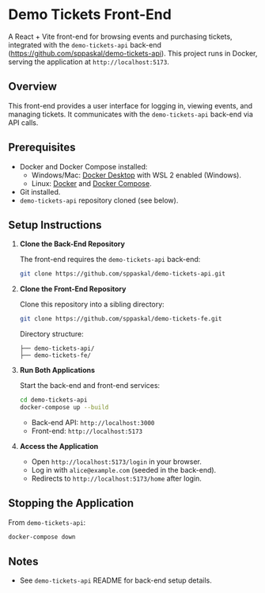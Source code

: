 # Demo Tickets Front-End

A React + Vite front-end for browsing events and purchasing tickets, integrated with the `demo-tickets-api` back-end (https://github.com/sppaskal/demo-tickets-api). This project runs in Docker, serving the application at `http://localhost:5173`.

## Overview

This front-end provides a user interface for logging in, viewing events, and managing tickets. It communicates with the `demo-tickets-api` back-end via API calls.

## Prerequisites

- Docker and Docker Compose installed:
  - Windows/Mac: [Docker Desktop](https://www.docker.com/products/docker-desktop/) with WSL 2 enabled (Windows).
  - Linux: [Docker](https://docs.docker.com/engine/install/) and [Docker Compose](https://docs.docker.com/compose/install/).
- Git installed.
- `demo-tickets-api` repository cloned (see below).

## Setup Instructions

1. **Clone the Back-End Repository**

   The front-end requires the `demo-tickets-api` back-end:

   ```bash
   git clone https://github.com/sppaskal/demo-tickets-api.git
   ```

2. **Clone the Front-End Repository**

   Clone this repository into a sibling directory:

   ```bash
   git clone https://github.com/sppaskal/demo-tickets-fe.git
   ```

   Directory structure:
   ```
   ├── demo-tickets-api/
   ├── demo-tickets-fe/
   ```

3. **Run Both Applications**

   Start the back-end and front-end services:

   ```bash
   cd demo-tickets-api
   docker-compose up --build
   ```

   - Back-end API: `http://localhost:3000`
   - Front-end: `http://localhost:5173`

4. **Access the Application**

   - Open `http://localhost:5173/login` in your browser.
   - Log in with `alice@example.com` (seeded in the back-end).
   - Redirects to `http://localhost:5173/home` after login.

## Stopping the Application

From `demo-tickets-api`:

```bash
docker-compose down
```

## Notes

- See `demo-tickets-api` README for back-end setup details.
